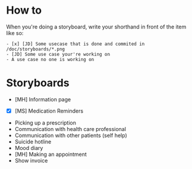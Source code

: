 # How to
When you're doing a storyboard, write your shorthand in front of
the item like so:

```{.markdown}
- [x] [JD] Some usecase that is done and commited in /doc/storyboards/*.png
- [JD] Some use case your're working on
- A use case no one is working on
```

# Storyboards
- [MH] Information page
- [x] [MS] Medication Reminders
- Picking up a prescription
- Communication with health care professional
- Communication with other patients (self help)
- Suicide hotline
- Mood diary
- [MH] Making an appointment
- Show invoice
